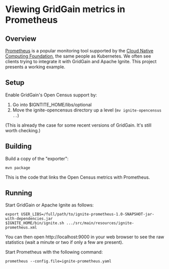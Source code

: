 # Viewing GridGain metrics in Prometheus
## Overview

[Prometheus](https://prometheus.io/) is a popular monitoring tool supported
by the [Cloud Native Computing Foundation](https://www.cncf.io/), the same
people as Kubernetes. We often see clients trying to integrate it with
GridGain and Apache Ignite. This project presents a working example.

## Setup

Enable GridGain's Open Census support by:

1. Go into $IGNTITE_HOME/libs/optional
2. Move the ignite-opencensus directory up a level (`mv ignite-opencensus ..`)

(This is already the case for some recent versions of GridGain. It's still
worth checking.)

## Building

Build a copy of the "exporter":

```shell
mvn package
```

This is the code that links the Open Census metrics with Prometheus.

## Running

Start GridGain or Apache Ignite as follows:

```shell
export USER_LIBS=/full/path/to/ignite-prometheus-1.0-SNAPSHOT-jar-with-dependencies.jar
$IGNITE_HOME/bin/ignite.sh .../src/main/resources/ignite-prometheus.xml
```

You can then open http://localhost:9000 in your web browser to see the raw
statistics (wait a minute or two if only a few are present).

Start Prometheus with the following command:

```shell
prometheus --config.file=ignite-prometheus.yaml
```